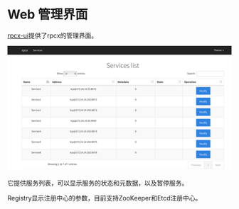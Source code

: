# Web 管理界面

[rpcx-ui](https://github.com/smallnest/rpcx-ui)提供了rpcx的管理界面。

![](ch12-ui.png)

它提供服务列表，可以显示服务的状态和元数据，以及暂停服务。

Registry显示注册中心的参数，目前支持ZooKeeper和Etcd注册中心。